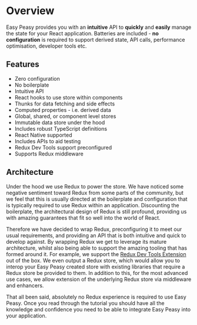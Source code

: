 # Overview

Easy Peasy provides you with an <strong>intuitive</strong> API to <strong>quickly</strong> and <strong>easily</strong> manage the state for your React application. Batteries are included - <strong>no configuration</strong> is required to support derived state, API calls, performance optimisation, developer tools etc.

## Features

  - Zero configuration
  - No boilerplate
  - Intuitive API
  - React hooks to use store within components
  - Thunks for data fetching and side effects
  - Computed properties - i.e. derived data
  - Global, shared, or component level stores
  - Immutable data store under the hood
  - Includes robust TypeScript definitions
  - React Native supported
  - Includes APIs to aid testing
  - Redux Dev Tools support preconfigured
  - Supports Redux middleware

## Architecture

Under the hood we use Redux to power the store. We have noticed some negative sentiment toward Redux from some parts of the community, but we feel that this is usually directed at the boilerplate and configuration that is typically required to use Redux within an application. Discounting the boilerplate, the architectural design of Redux is still profound, providing us with amazing guarantees that fit so well into the world of React.

Therefore we have decided to wrap Redux, preconfiguring it to meet our usual requirements, and providing an API that is both intuitive and quick to develop against. By wrapping Redux we get to leverage its mature architecture, whilst also being able to support the amazing tooling that has formed around it. For example, we support the [Redux Dev Tools Extension](https://github.com/zalmoxisus/redux-devtools-extension) out of the box. We even output a Redux store, which would allow you to interop your Easy Peasy created store with existing libraries that require a Redux store be provided to them. In addition to this, for the most advanced use cases, we allow extension of the underlying Redux store via middleware and enhancers.

That all been said, absolutely no Redux experience is required to use Easy Peasy. Once you read through the tutorial you should have all the knowledge and confidence you need to be able to integrate Easy Peasy into your application.